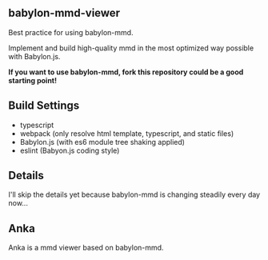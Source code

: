 ## babylon-mmd-viewer

Best practice for using babylon-mmd.

Implement and build high-quality mmd in the most optimized way possible with Babylon.js.

**If you want to use babylon-mmd, fork this repository could be a good starting point!**

## Build Settings

- typescript
- webpack (only resolve html template, typescript, and static files)
- Babylon.js (with es6 module tree shaking applied)
- eslint (Babyon.js coding style)

## Details

I'll skip the details yet because babylon-mmd is changing steadily every day now...
## Anka
Anka is a mmd viewer based on babylon-mmd.